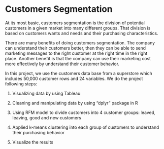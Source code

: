 # Customers Segmentation 

At its most basic, customers segmentation is the division of potential customers in a given market into many different groups. That division is based on customers wants and needs and their purchasing characteristics. 

There are many benefits of doing customers segmentation. The company can understand their customers better, then they can be able to send marketing messages to the right customer at the right time in the right place. Another benefit is that the company can use their marketing cost more effectively by understand their customer behavior.

In this project, we use the customers data base from a superstore which includes 50,000 customer rows and 24 variables. We do the project following steps:

1. Visualizing data by using Tableau

2. Cleaning and manipulating data by using “dplyr” package in R

3. Using RFM model to divide customers into 4 customer groups: leaved, leaving, good and new customers

4. Applied k-means clustering into each group of customers to understand their purchasing behavior

5. Visualize the results   

